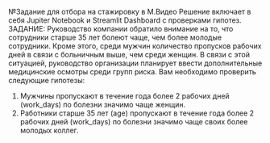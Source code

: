 №Задание для отбора на стажировку в М.Видео
Решение включает в себя Jupiter Notebook и Streamlit Dashboard с проверками гипотез.
ЗАДАНИЕ:
Руководство компании обратило внимание на то, что сотрудники старше 35 лет болеют чаще, чем более молодые сотрудники. Кроме этого, среди мужчин количество пропусков рабочих дней в связи с больничным выше, чем среди женщин. В связи с этой ситуацией, руководство организации планирует ввести дополнительные медицинские осмотры среди групп риска. 
Вам необходимо проверить следующие гипотезы:
1)	Мужчины пропускают в течение года более 2 рабочих дней (work_days) по болезни значимо чаще женщин.
2)	Работники старше 35 лет (age) пропускают в течение года более 2 рабочих дней (work_days) по болезни значимо чаще своих более молодых коллег.
